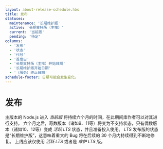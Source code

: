 ```yaml
---
layout: about-release-schedule.hbs
title: 发布
statuses:
  maintenance: '长期维护版'
  active: '长期支持版（主推）'
  current: '当前版'
  pending: '待定'
columns:
  - '发布'
  - '状态'
  - '代号'
  - '首发日'
  - '长期支持版（主推）开始日期'
  - '长期维护版开始日期'
  - '（服务）终止日期'
schedule-footer: 日期可能会发生变化。
---
```


# 发布

主版本的 Node.js 进入 _当前版_ 将持续六个月的时间，在此期间库作者可以对其进行支持。
六个月之后，奇数版本（诸如9、11等）将变为不支持状态，只有偶数版本（诸如10、12等）变成 _活跃 LTS_ 状态，并且准备投入使用。
_LTS_ 发布版的状态是“长期维护版”，这意味着重大的 Bug 将在后续的 30 个月内持续得到不断地修复。
上线应该仅使用 _活跃 LTS_ 或者是 _维护 LTS_ 版。
